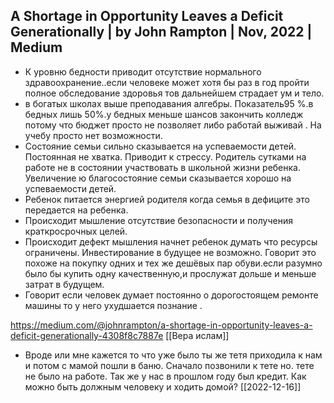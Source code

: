 ## A Shortage in Opportunity Leaves a Deficit Generationally | by John Rampton | Nov, 2022 | Medium
- К уровню бедности приводит отсутствие нормального здравоохранение..если человеке может хотя бы раз в год пройти полное обследование здоровья тов дальнейшем страдает ум и тело.
- в богатых школах выше преподавания алгебры. Показатель95 %.в бедных лишь 50%.у бедных меньше шансов закончить колледж потому что бюджет просто не позволяет либо работай выживай . На учебу просто нет возможности.
- Состояние семьи сильно сказывается на успеваемости детей. Постоянная не хватка. Приводит к стрессу. Родитель сутками на работе не в состоянии участвовать в школьной жизни ребенка. Увеличение ю благосостояние семьи сказывается хорошо на успеваемости детей.
- Ребенок питается энергией родителя когда семья в дефиците это передается на ребенка.
- Происходит мышление отсутствие безопасности и получения краткросрочных целей.
- Происходит дефект мышления начнет ребенок думать что ресурсы ограничены. Инвестирование в будущее не возможно. Говорит это похоже на покупку одних и тех же дешёвых пар обуви.если разумно было бы купить одну качественную,и прослужат дольше и меньше затрат в будущем.
- Говорит если человек думает постоянно о дорогостоящем ремонте машины то у него ухудшается познание . 



https://medium.com/@johnrampton/a-shortage-in-opportunity-leaves-a-deficit-generationally-4308f8c7887e
[[Вера ислам]]
- Вроде или мне кажется то что уже было ты же тетя приходила к нам и потом с мамой пошли в баню. Сначало позвонили к тете но. тете не было на работе. Так же у нас в прошлом году был кредит. Как можно быть должным человеку и ходить домой?
[[2022-12-16]]